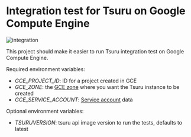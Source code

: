 # Integration test for Tsuru on Google Compute Engine

![integration](https://github.com/tsuru/integration_gce/workflows/integration/badge.svg)

This project should make it easier to run Tsuru integration test on Google Compute Engine.

Required environment variables:

- *GCE_PROJECT_ID*: ID for a project created in GCE
- *GCE_ZONE*: the [GCE zone](https://cloud.google.com/compute/docs/regions-zones/regions-zones) where you want the Tsuru instance to be created
- *GCE_SERVICE_ACCOUNT*: [Service account](https://cloud.google.com/compute/docs/access/service-accounts) data

Optional environment variables:

- *TSURUVERSION*: tsuru api image version to run the tests, defaults to latest




